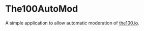 # The100AutoMod

A simple application to allow automatic moderation of [the100.io](https://www.the100.io/).

